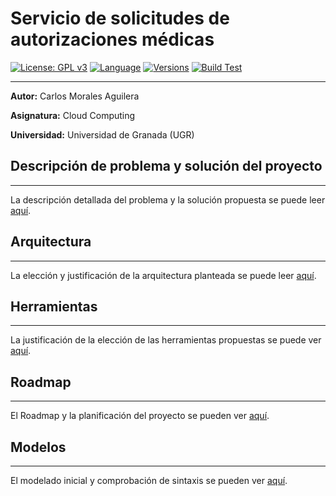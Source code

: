 # Servicio de solicitudes de autorizaciones médicas

[![License: GPL v3](https://img.shields.io/badge/License-GPLv3-blue.svg)](https://www.gnu.org/licenses/gpl-3.0) [![Language](https://img.shields.io/badge/Language-Python-red.svg)](https://www.python.org/) [![Versions](https://img.shields.io/badge/Python-3.6|3.7|3.8|3.9-red.svg)](https://www.python.org/downloads/release/python-360/) [![Build Test](https://img.shields.io/travis/Carlosma7/CC-MedAuth/main)](https://travis-ci.org/github/Carlosma7/CC-MedAuth) 

---

**Autor:** Carlos Morales Aguilera

**Asignatura:** Cloud Computing

**Universidad:** Universidad de Granada (UGR)

## Descripción de problema y solución del proyecto

---

La descripción detallada del problema y la solución propuesta se puede leer [aquí](https://github.com/Carlosma7/CC-MedAuth/blob/main/doc/descripcion_problema.md).

## Arquitectura

---

La elección y justificación de la arquitectura planteada se puede leer [aquí](https://github.com/Carlosma7/CC-MedAuth/blob/main/doc/arquitectura.md).

## Herramientas

---

La justificación de la elección de las herramientas propuestas se puede ver [aquí](https://github.com/Carlosma7/CC-MedAuth/blob/main/doc/justificacion_herramientas.md).

## Roadmap

---

El Roadmap y la planificación del proyecto se pueden ver [aquí](https://github.com/Carlosma7/CC-MedAuth/blob/main/doc/roadmap.md).


## Modelos

---

El modelado inicial y comprobación de sintaxis se pueden ver [aquí](https://github.com/Carlosma7/CC-MedAuth/blob/main/doc/modelo_inicial.md).
